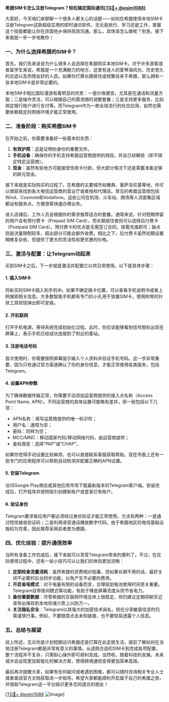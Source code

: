 **希腊SIM卡怎么注册Telegram？轻松搞定国际通讯[[TG💪+ @esim1088](https://t.me/s/esim1088)]**

大家好，今天咱们来聊聊一个很多人都关心的话题——如何在希腊使用本地SIM卡注册Telegram这款超级实用的即时通讯软件。无论是旅行、学习还是工作，掌握这个技能都能让你在异国他乡保持高效沟通。那么，具体该怎么做呢？别急，接下来我就一步一步地教你！

### 一、为什么选择希腊的SIM卡？

首先，我们先来说说为什么很多人会选择在希腊购买本地SIM卡。对于许多游客或者留学生来说，希腊是一个充满魅力的地方，这里有迷人的爱琴海风光、历史悠久的古迹以及热情友好的人民。如果你打算长期居住或频繁往来于希腊，那么拥有一张本地SIM卡是非常必要的。

本地SIM卡相比国际漫游有着明显的优势：一是价格便宜，尤其是在通话和流量方面；二是操作灵活，可以根据自己的需求随时调整套餐；三是支持更多服务，比如绑定银行账户进行支付等。而Telegram作为一款全球流行的社交应用，自然也需要依赖稳定的网络环境才能正常使用。

### 二、准备阶段：购买希腊SIM卡

在开始之前，你需要准备好一些基本的东西：

1. **有效护照**：这是证明你身份的重要文件。
2. **手机设备**：确保你的手机支持希腊运营商提供的频段，并且已经解锁（即不绑定特定运营商）。
3. **现金**：虽然有些地方可能接受信用卡付款，但大部分情况下还是需要准备足够的欧元现金。

接下来就是实际购买的过程了。在希腊的主要城市如雅典、塞萨洛尼基等地，你可以很容易找到各大电信运营商的营业厅或者授权代理店。常见的希腊运营商包括Wind、Cosmote和Vodafone。这些公司在机场、火车站、商场等人流密集区域都设有服务点，方便游客快速办理业务。

进入店铺后，工作人员会根据你的需求推荐适合的套餐。通常来说，针对短期停留的用户会有预付费卡（Prepaid SIM Card），而长期居住者则可以选择后付费卡（Postpaid SIM Card）。预付费卡的优点是无需签订合同，按需充值即可；缺点则是流量限制较多，超出部分可能会额外收费。相比之下，后付费卡虽然初期设置稍微复杂些，但提供了更大的灵活性和更优惠的价格。

### 三、激活与配置：让Telegram动起来

买到SIM卡之后，下一步就是激活并配置它以供日常使用。以下是具体步骤：

#### 1. 插入SIM卡
将新买的SIM卡插入到手机中。如果不确定插卡位置，可以查看手机说明书或者上网搜索相关信息。大多数智能手机都有专门的小孔用于放置SIM卡，使用附带的针状工具轻轻弹出即可安装。

#### 2. 开机联网
打开手机电源，等待系统完成初始化过程。此时，你应该能够看到信号图标出现在屏幕上，表示手机已经成功连接到了附近的基站。

#### 3. 注册电话号码
首次使用时，你需要按照屏幕提示输入个人资料并验证手机号码。这一步非常重要，因为只有通过官方渠道确认了你的身份信息，才能正常使用各类服务，包括Telegram。

#### 4. 设置APN参数
为了确保数据传输正常，你需要手动添加运营商提供的接入点名称（Access Point Name, APN）。不同运营商的具体设置可能略有差异，但一般包括以下几项：
- APN名称：填写运营商提供的唯一标识符；
- 用户名：通常为空；
- 密码：同样为空；
- MCC/MNC：移动国家代码/移动网络代码，由运营商提供；
- 鉴权类型：选择“PAP”或“CHAP”。

如果你觉得手动设置比较麻烦，也可以直接联系客服获取帮助。现在市面上还有一些专门的应用程序可以帮助自动检测并配置正确的APN设置。

#### 5. 安装Telegram
访问Google Play商店或其他应用市场下载最新版本的Telegram客户端。安装完成后，打开程序并按照指引创建新账户或登录已有账户。

#### 6. 验证身份
Telegram要求每位用户都必须经过身份验证才能正常使用。方法有两种：一是通过短信接收验证码；二是利用语音通话播放数字代码。由于希腊地区的电信基础设施较为完善，因此推荐采用前者更为便捷。

### 四、优化体验：提升通信效率

当所有准备工作完成后，接下来就可以享受Telegram带来的便利了。不过，在实际使用过程中，还有一些小技巧可以让我们的体验更加流畅：

1. **定期检查流量消耗**：虽然希腊的资费相对低廉，但如果长期不用的话，最好关闭不必要的后台同步功能，以免产生不必要的费用。
2. **开启省电模式**：对于电量有限的设备而言，合理规划电池使用时间至关重要。Telegram自带夜间模式等功能，有助于降低屏幕亮度从而节省电力。
3. **备份重要数据**：尽管希腊的互联网环境总体上很稳定，但仍建议定期将聊天记录导出保存到本地存储介质上以防万一。
4. **关注隐私安全**：Telegram以其强大的加密技术闻名，但在分享敏感信息时仍需谨慎行事。例如，不要随意点击未知链接，也不要轻易透露个人信息。

### 五、总结与展望

综上所述，无论你是计划短期访问希腊还是打算在此定居生活，提前了解如何在当地注册Telegram都是非常有意义的事情。从选购合适的SIM卡到完成各项配置，整个流程并不复杂，只需耐心操作即可顺利完成。当然啦，随着科技的发展，未来或许会出现更加智能化的解决方案，使得跨境通信变得更加简单高效。

最后再次提醒大家，如果有任何疑问或者遇到困难，都可以随时咨询相关专业人士或者查阅官方文档获取进一步指导。希望大家都能顺利开启属于自己的希腊之旅，并借助Telegram这一平台结识更多志同道合的朋友！

[[TG💪+ @esim1088](https://t.me/s/esim1088) ![Image](https://i.postimg.cc/4NQfJmqS/Snipaste-2025-05-13-00-14-12.png)]